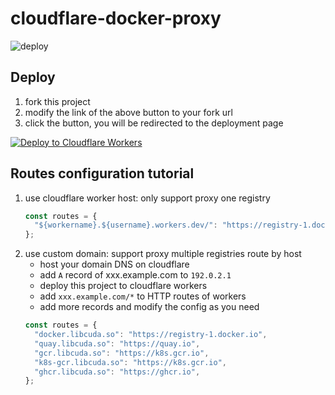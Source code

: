 # cloudflare-docker-proxy

![deploy](https://github.com/JsonSong89/cloudflare-docker-proxy/actions/workflows/deploy.yaml/badge.svg)


## Deploy

1. fork this project
2. modify the link of the above button to your fork url
3. click the button, you will be redirected to the deployment page

[![Deploy to Cloudflare Workers](https://deploy.workers.cloudflare.com/button)](https://deploy.workers.cloudflare.com/?url=https://github.com/JsonSong89/cloudflare-docker-proxy)

## Routes configuration tutorial

1. use cloudflare worker host: only support proxy one registry
   ```javascript
   const routes = {
     "${workername}.${username}.workers.dev/": "https://registry-1.docker.io",
   };
   ```
2. use custom domain: support proxy multiple registries route by host
   - host your domain DNS on cloudflare
   - add `A` record of xxx.example.com to `192.0.2.1`
   - deploy this project to cloudflare workers
   - add `xxx.example.com/*` to HTTP routes of workers
   - add more records and modify the config as you need
   ```javascript
   const routes = {
     "docker.libcuda.so": "https://registry-1.docker.io",
     "quay.libcuda.so": "https://quay.io",
     "gcr.libcuda.so": "https://k8s.gcr.io",
     "k8s-gcr.libcuda.so": "https://k8s.gcr.io",
     "ghcr.libcuda.so": "https://ghcr.io",
   };
   ```


